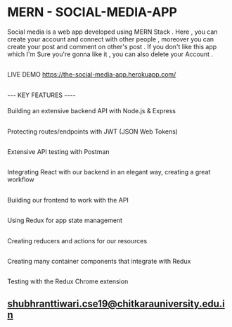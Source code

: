 # MERN - SOCIAL-MEDIA-APP
Social media is a web app developed using MERN Stack . Here , you can create your account and connect with other people , moreover you can create your post and comment on other's post . If you don't like this app which I'm Sure you're gonna like it , you can also delete your Account .
 
##
LIVE DEMO
https://the-social-media-app.herokuapp.com/
##
--- KEY FEATURES ----
####
Building an extensive backend API with Node.js & Express
##
Protecting routes/endpoints with JWT (JSON Web Tokens)
##
Extensive API testing with Postman
##
Integrating React with our backend in an elegant way, creating a great workflow
##
Building our frontend to work with the API
##
Using Redux for app state management
##
Creating reducers and actions for our resources
##
Creating many container components that integrate with Redux
##
Testing with the Redux Chrome extension


## shubhranttiwari.cse19@chitkarauniversity.edu.in


